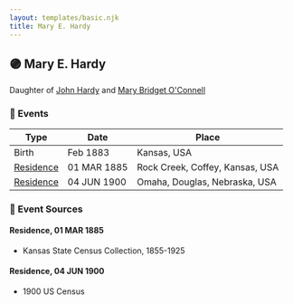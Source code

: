 ```yaml
---
layout: templates/basic.njk
title: Mary E. Hardy
---
```

## 🟣 Mary E. Hardy

Daughter of [John Hardy](/people/5/56182816) and [Mary Bridget O'Connell](/people/4/47047024)

### 📆 Events

Type | Date | Place
------ | ------ | ------
Birth | Feb 1883 | Kansas, USA
[Residence](#event-cbd345e5-cb04-4c3d-b7f5-ae9d7c9ffc78) | 01 MAR 1885 | Rock Creek, Coffey, Kansas, USA
[Residence](#event-ca449b95-cea7-4221-88ec-f7b20e79036b) | 04 JUN 1900 | Omaha, Douglas, Nebraska, USA

### 📰 Event Sources

#### <a id="event-cbd345e5-cb04-4c3d-b7f5-ae9d7c9ffc78"></a> Residence, 01 MAR 1885
* Kansas State Census Collection, 1855-1925

#### <a id="event-ca449b95-cea7-4221-88ec-f7b20e79036b"></a> Residence, 04 JUN 1900
* 1900 US Census
